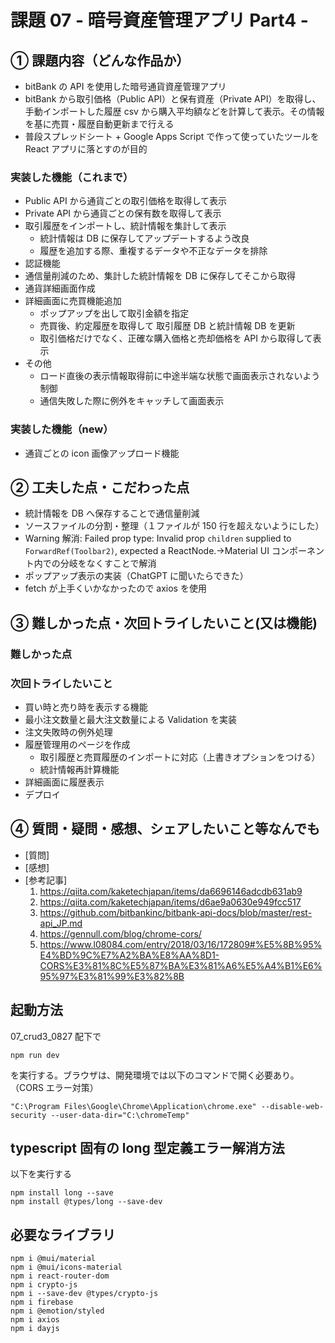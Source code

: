 # 課題 07 - 暗号資産管理アプリ Part4 -

## ① 課題内容（どんな作品か）

- bitBank の API を使用した暗号通貨資産管理アプリ
- bitBank から取引価格（Public API）と保有資産（Private API）を取得し、手動インポートした履歴 csv から購入平均額などを計算して表示。その情報を基に売買・履歴自動更新まで行える
- 普段スプレッドシート + Google Apps Script で作って使っていたツールを React アプリに落とすのが目的

### 実装した機能（これまで）

- Public API から通貨ごとの取引価格を取得して表示
- Private API から通貨ごとの保有数を取得して表示
- 取引履歴をインポートし、統計情報を集計して表示
  - 統計情報は DB に保存してアップデートするよう改良
  - 履歴を追加する際、重複するデータや不正なデータを排除
- 認証機能
- 通信量削減のため、集計した統計情報を DB に保存してそこから取得
- 通貨詳細画面作成
- 詳細画面に売買機能追加
  - ポップアップを出して取引金額を指定
  - 売買後、約定履歴を取得して 取引履歴 DB と統計情報 DB を更新
  - 取引価格だけでなく、正確な購入価格と売却価格を API から取得して表示
- その他
  - ロード直後の表示情報取得前に中途半端な状態で画面表示されないよう制御
  - 通信失敗した際に例外をキャッチして画面表示

### 実装した機能（new）

- 通貨ごとの icon 画像アップロード機能

## ② 工夫した点・こだわった点

- 統計情報を DB へ保存することで通信量削減
- ソースファイルの分割・整理（１ファイルが 150 行を超えないようにした）
- Warning 解消: Failed prop type: Invalid prop `children` supplied to `ForwardRef(Toolbar2)`, expected a ReactNode.→Material UI コンポーネント内での分岐をなくすことで解消
- ポップアップ表示の実装（ChatGPT に聞いたらできた）
- fetch が上手くいかなかったので axios を使用

## ③ 難しかった点・次回トライしたいこと(又は機能)

### 難しかった点

### 次回トライしたいこと

- 買い時と売り時を表示する機能
- 最小注文数量と最大注文数量による Validation を実装
- 注文失敗時の例外処理
- 履歴管理用のページを作成
  - 取引履歴と売買履歴のインポートに対応（上書きオプションをつける）
  - 統計情報再計算機能
- 詳細画面に履歴表示
- デプロイ

## ④ 質問・疑問・感想、シェアしたいこと等なんでも

- [質問]
- [感想]
- [参考記事]
  1.  https://qiita.com/kaketechjapan/items/da6696146adcdb631ab9
  2.  https://qiita.com/kaketechjapan/items/d6ae9a0630e949fcc517
  3.  https://github.com/bitbankinc/bitbank-api-docs/blob/master/rest-api_JP.md
  4.  https://gennull.com/blog/chrome-cors/
  5.  https://www.l08084.com/entry/2018/03/16/172809#%E5%8B%95%E4%BD%9C%E7%A2%BA%E8%AA%8D1-CORS%E3%81%8C%E5%87%BA%E3%81%A6%E5%A4%B1%E6%95%97%E3%81%99%E3%82%8B

## 起動方法

07_crud3_0827 配下で

```
npm run dev
```

を実行する。ブラウザは、開発環境では以下のコマンドで開く必要あり。（CORS エラー対策）

```
"C:\Program Files\Google\Chrome\Application\chrome.exe" --disable-web-security --user-data-dir="C:\chromeTemp"
```

## typescript 固有の long 型定義エラー解消方法

以下を実行する

```
npm install long --save
npm install @types/long --save-dev
```

## 必要なライブラリ

```
npm i @mui/material
npm i @mui/icons-material
npm i react-router-dom
npm i crypto-js
npm i --save-dev @types/crypto-js
npm i firebase
npm i @emotion/styled
npm i axios
npm i dayjs
```
